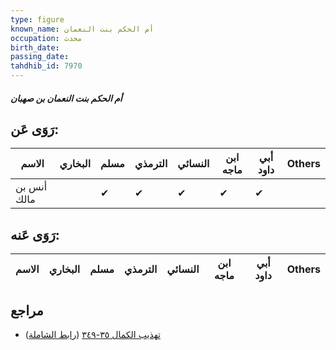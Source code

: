 ```yaml
---
type: figure
known_name: أم الحكم بنت النعمان
occupation: محدث
birth_date:
passing_date:
tahdhib_id: 7970
---
```

##### أم الحكم بنت النعمان بن صهبان

## رَوَى عَن:
| الاسم       | البخاري | مسلم | الترمذي | النسائي | ابن ماجه | أبي داود | Others |
| ----------- | ------- | ---- | ------- | ------- | -------- | -------- | ------ |
| أنس بن مالك |         | ✔    | ✔       | ✔       | ✔        | ✔        |        |
## رَوَى عَنه:
| الاسم | البخاري | مسلم | الترمذي | النسائي | ابن ماجه | أبي داود | Others |
| ----- | ------- | ---- | ------- | ------- | -------- | -------- | ------ |
## مراجع
- [تهذيب الكمال ٣٥-٣٤٩](obsidian://open?vault=Tahdhib-al-Kamal&file=Figures/٧٩٧٠-أم%20الحكم%20بنت%20النعمان%20بن%20صهبان) ([رابط الشاملة](https://shamela.ws/book/3722/18948))